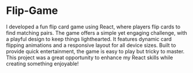 
# Flip-Game


I developed a fun flip card game using React, where players flip cards to find matching pairs. The game offers a simple yet engaging challenge, with a playful design to keep things lighthearted. It features dynamic card flipping animations and a responsive layout for all device sizes. Built to provide quick entertainment, the game is easy to play but tricky to master. This project was a great opportunity to enhance my React skills while creating something enjoyable!
